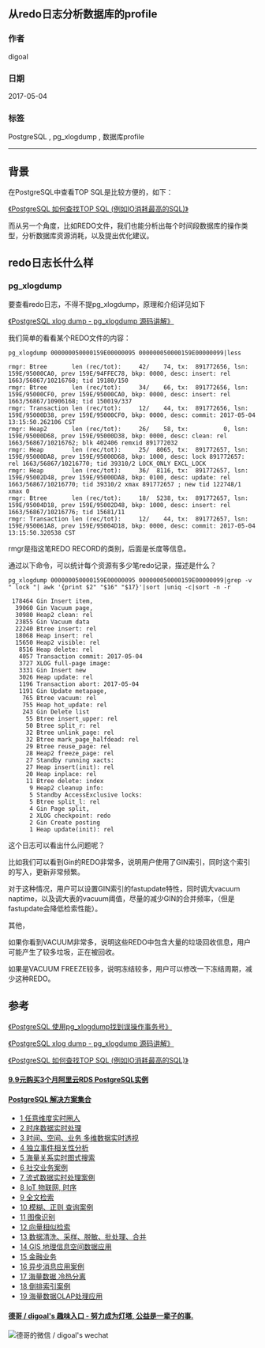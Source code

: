 ## 从redo日志分析数据库的profile  
              
### 作者              
digoal              
              
### 日期              
2017-05-04             
              
### 标签              
PostgreSQL , pg_xlogdump , 数据库profile       
              
----              
              
## 背景       
在PostgreSQL中查看TOP SQL是比较方便的，如下：  
  
[《PostgreSQL 如何查找TOP SQL (例如IO消耗最高的SQL)》](../201704/20170424_06.md)    
  
而从另一个角度，比如REDO文件，我们也能分析出每个时间段数据库的操作类型，分析数据库资源消耗，以及提出优化建议。  
  
## redo日志长什么样  
### pg_xlogdump  
要查看redo日志，不得不提pg_xlogdump，原理和介绍详见如下  
  
[《PostgreSQL xlog dump - pg_xlogdump 源码讲解》](../201302/20130223_01.md)    
  
我们简单的看看某个REDO文件的内容：  
  
```  
pg_xlogdump 000000050000159E00000095 000000050000159E00000099|less  
  
rmgr: Btree       len (rec/tot):     42/    74, tx:  891772656, lsn: 159E/95000CA0, prev 159E/94FFEC78, bkp: 0000, desc: insert: rel 1663/56867/10216768; tid 19180/150  
rmgr: Btree       len (rec/tot):     34/    66, tx:  891772656, lsn: 159E/95000CF0, prev 159E/95000CA0, bkp: 0000, desc: insert: rel 1663/56867/10906168; tid 150019/337  
rmgr: Transaction len (rec/tot):     12/    44, tx:  891772656, lsn: 159E/95000D38, prev 159E/95000CF0, bkp: 0000, desc: commit: 2017-05-04 13:15:50.262106 CST  
rmgr: Heap2       len (rec/tot):     26/    58, tx:          0, lsn: 159E/95000D68, prev 159E/95000D38, bkp: 0000, desc: clean: rel 1663/56867/10216762; blk 402406 remxid 891772032  
rmgr: Heap        len (rec/tot):     25/  8065, tx:  891772657, lsn: 159E/95000DA8, prev 159E/95000D68, bkp: 1000, desc: lock 891772657: rel 1663/56867/10216770; tid 39310/2 LOCK_ONLY EXCL_LOCK   
rmgr: Heap        len (rec/tot):     36/  8116, tx:  891772657, lsn: 159E/95002D48, prev 159E/95000DA8, bkp: 0100, desc: update: rel 1663/56867/10216770; tid 39310/2 xmax 891772657 ; new tid 122748/1 xmax 0  
rmgr: Btree       len (rec/tot):     18/  5238, tx:  891772657, lsn: 159E/95004D18, prev 159E/95002D48, bkp: 1000, desc: insert: rel 1663/56867/10216776; tid 15681/11  
rmgr: Transaction len (rec/tot):     12/    44, tx:  891772657, lsn: 159E/950061A8, prev 159E/95004D18, bkp: 0000, desc: commit: 2017-05-04 13:15:50.320538 CST  
```  
  
rmgr是指这笔REDO RECORD的类别，后面是长度等信息。   
  
通过以下命令，可以统计每个资源有多少笔redo记录，描述是什么？  
  
```  
pg_xlogdump 000000050000159E00000095 000000050000159E00000099|grep -v " lock "| awk '{print $2" "$16" "$17}'|sort |uniq -c|sort -n -r  
  
 178464 Gin Insert item,  
  39060 Gin Vacuum page,  
  30980 Heap2 clean: rel  
  23855 Gin Vacuum data  
  22240 Btree insert: rel  
  18068 Heap insert: rel  
  15650 Heap2 visible: rel  
   8516 Heap delete: rel  
   4057 Transaction commit: 2017-05-04  
   3727 XLOG full-page image:  
   3331 Gin Insert new  
   3026 Heap update: rel  
   1196 Transaction abort: 2017-05-04  
   1191 Gin Update metapage,  
    765 Btree vacuum: rel  
    755 Heap hot_update: rel  
    243 Gin Delete list  
     55 Btree insert_upper: rel  
     50 Btree split_r: rel  
     32 Btree unlink_page: rel  
     32 Btree mark_page_halfdead: rel  
     29 Btree reuse_page: rel  
     28 Heap2 freeze_page: rel  
     27 Standby running xacts:  
     27 Heap insert(init): rel  
     20 Heap inplace: rel  
     11 Btree delete: index  
      9 Heap2 cleanup info:  
      5 Standby AccessExclusive locks:  
      5 Btree split_l: rel  
      4 Gin Page split,  
      2 XLOG checkpoint: redo  
      2 Gin Create posting  
      1 Heap update(init): rel  
```  
  
这个日志可以看出什么问题呢？  
  
比如我们可以看到Gin的REDO非常多，说明用户使用了GIN索引，同时这个索引的写入，更新非常频繁。  
  
对于这种情况，用户可以设置GIN索引的fastupdate特性，同时调大vacuum naptime，以及调大表的vacuum阈值，尽量的减少GIN的合并频率，（但是fastupdate会降低检索性能）。  
  
其他，  
  
如果你看到VACUUM非常多，说明这些REDO中包含大量的垃圾回收信息，用户可能产生了较多垃圾，正在被回收。  
  
如果是VACUUM FREEZE较多，说明冻结较多，用户可以修改一下冻结周期，减少这种REDO。  
  
## 参考  
[《PostgreSQL 使用pg_xlogdump找到误操作事务号》](../201510/20151210_01.md)    
  
[《PostgreSQL xlog dump - pg_xlogdump 源码讲解》](../201302/20130223_01.md)    
  
[《PostgreSQL 如何查找TOP SQL (例如IO消耗最高的SQL)》](../201704/20170424_06.md)    

  
  
  
  
  
  
  
  
  
  
  
  
  
  
  
  
  
  
  
  
  
  
  
  
  
  
  
  
  
  
  
  
  
  
  
  
  
  
  
  
  
  
  
  
  
#### [9.9元购买3个月阿里云RDS PostgreSQL实例](https://www.aliyun.com/database/postgresqlactivity "57258f76c37864c6e6d23383d05714ea")
  
  
#### [PostgreSQL 解决方案集合](https://yq.aliyun.com/topic/118 "40cff096e9ed7122c512b35d8561d9c8")
- [1 任意维度实时圈人](https://yq.aliyun.com/topic/118 "40cff096e9ed7122c512b35d8561d9c8")
- [2 时序数据实时处理](https://yq.aliyun.com/topic/118 "40cff096e9ed7122c512b35d8561d9c8")
- [3 时间、空间、业务 多维数据实时透视](https://yq.aliyun.com/topic/118 "40cff096e9ed7122c512b35d8561d9c8")
- [4 独立事件相关性分析](https://yq.aliyun.com/topic/118 "40cff096e9ed7122c512b35d8561d9c8")
- [5 海量关系实时图式搜索](https://yq.aliyun.com/topic/118 "40cff096e9ed7122c512b35d8561d9c8")
- [6 社交业务案例](https://yq.aliyun.com/topic/118 "40cff096e9ed7122c512b35d8561d9c8")
- [7 流式数据实时处理案例](https://yq.aliyun.com/topic/118 "40cff096e9ed7122c512b35d8561d9c8")
- [8 IoT 物联网, 时序](https://yq.aliyun.com/topic/118 "40cff096e9ed7122c512b35d8561d9c8")
- [9 全文检索](https://yq.aliyun.com/topic/118 "40cff096e9ed7122c512b35d8561d9c8")
- [10 模糊、正则 查询案例](https://yq.aliyun.com/topic/118 "40cff096e9ed7122c512b35d8561d9c8")
- [11 图像识别](https://yq.aliyun.com/topic/118 "40cff096e9ed7122c512b35d8561d9c8")
- [12 向量相似检索](https://yq.aliyun.com/topic/118 "40cff096e9ed7122c512b35d8561d9c8")
- [13 数据清洗、采样、脱敏、批处理、合并](https://yq.aliyun.com/topic/118 "40cff096e9ed7122c512b35d8561d9c8")
- [14 GIS 地理信息空间数据应用](https://yq.aliyun.com/topic/118 "40cff096e9ed7122c512b35d8561d9c8")
- [15 金融业务](https://yq.aliyun.com/topic/118 "40cff096e9ed7122c512b35d8561d9c8")
- [16 异步消息应用案例](https://yq.aliyun.com/topic/118 "40cff096e9ed7122c512b35d8561d9c8")
- [17 海量数据 冷热分离](https://yq.aliyun.com/topic/118 "40cff096e9ed7122c512b35d8561d9c8")
- [18 倒排索引案例](https://yq.aliyun.com/topic/118 "40cff096e9ed7122c512b35d8561d9c8")
- [19 海量数据OLAP处理应用](https://yq.aliyun.com/topic/118 "40cff096e9ed7122c512b35d8561d9c8")
  
  
#### [德哥 / digoal's 趣味入口 - 努力成为灯塔, 公益是一辈子的事.](https://github.com/digoal/blog/blob/master/README.md "22709685feb7cab07d30f30387f0a9ae")
  
  
![德哥的微信 / digoal's wechat](../pic/digoal_weixin.jpg "f7ad92eeba24523fd47a6e1a0e691b59")
  
